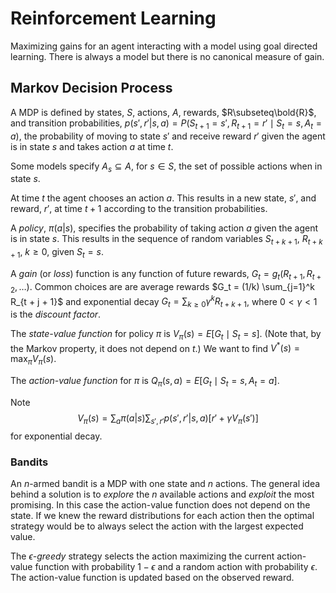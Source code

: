 # Reinforcement Learning

Maximizing gains for an agent interacting with a model using goal
directed learning.  There is always a model but there is no canonical
measure of gain.

## Markov Decision Process

A MDP is defined by states, $S$, actions, $A$, rewards,
$R\subseteq\bold{R}$, and transition probabilities, $p(s',r'|s,a) =
P(S_{t+1} = s', R_{t+1} = r'\mid S_t = s, A_t = a)$, the probability
of moving to state $s'$ and receive reward $r'$ given the agent is in
state $s$ and takes action $a$ at time $t$.

Some models specify $A_s\subseteq A$, for $s\in S$, the set of possible
actions when in state $s$.

At time $t$ the agent chooses an action $a$. This results in a new
state, $s'$, and reward, $r'$, at time $t+1$ according to the transition
probabilities.

A _policy_, $\pi(a|s)$, specifies the probability of taking action $a$
given the agent is in state $s$. This results in the sequence of random
variables $S_{t + k + 1}$, $R_{t + k + 1}$, $k\ge0$, given $S_t = s$.

A _gain_ (or _loss_) function is any function of future rewards, $G_t =
g_t(R_{t+1}, R_{t+2}, \ldots)$. Common choices are are average rewards
$G_t = (1/k) \sum_{j=1}^k R_{t + j + 1}$ and exponential decay $G_t =
\sum_{k\ge0} \gamma^k R_{t + k + 1}$, where $0<\gamma<1$ is the _discount
factor_.

The _state-value function_ for policy $\pi$ is $V_\pi(s) = E[G_t\mid
S_t = s]$.  (Note that, by the Markov property, it does not depend on $t$.)
We want to
find $V^*(s) = \max_\pi V_\pi(s)$.

The _action-value function_ for $\pi$ is
$Q_\pi(s,a) = E[G_t\mid S_t = s, A_t = a]$.

Note
$$
V_\pi(s) = \sum_a \pi(a|s) \sum_{s',r'} p(s',r'|s,a)[r' + \gamma V_\pi(s')]
$$
for exponential decay.

### Bandits

An $n$-armed bandit is a MDP with one state and $n$ actions. The general
idea behind a solution is to _explore_ the $n$ available actions and
_exploit_ the most promising. In this case the action-value function does
not depend on the state.  If we knew the reward distributions for each
action then the optimal strategy would be to always select the action
with the largest expected value.

The _$\epsilon$-greedy_ strategy selects the action maximizing the current
action-value function with probability $1-\epsilon$ and a random action
with probability $\epsilon$. The action-value function is updated based
on the observed reward.
